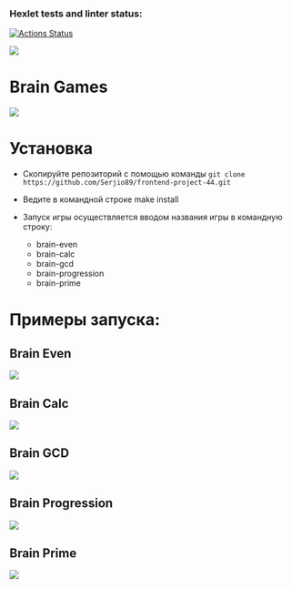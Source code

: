 ### Hexlet tests and linter status:
[![Actions Status](https://github.com/Serjio89/frontend-project-44/workflows/hexlet-check/badge.svg)](https://github.com/Serjio89/frontend-project-44/actions)


<a href="https://codeclimate.com/github/Serjio89/frontend-project-44/maintainability"><img src="https://api.codeclimate.com/v1/badges/4f6eb1973d05e8a09919/maintainability" /></a>

# Brain Games

<a href="https://asciinema.org/a/543315" target="_blank"><img src="https://asciinema.org/a/543315.svg" /></a>


# Установка

* Скопируйте репозиторий с помощью команды  `git clone https://github.com/Serjio89/frontend-project-44.git `
* Ведите в командной строке make install
* Запуск игры осуществляется вводом названия игры в командную строку:

  - brain-even
  - brain-calc
  - brain-gcd
  - brain-progression
  - brain-prime
  

# Примеры запуска:

## Brain Even

<a href="https://asciinema.org/a/547583" target="_blank"><img src="https://asciinema.org/a/547583.svg" /></a>

## Brain Calc

<a href="https://asciinema.org/a/547958" target="_blank"><img src="https://asciinema.org/a/547958.svg" /></a>

## Brain GCD

<a href="https://asciinema.org/a/548288" target="_blank"><img src="https://asciinema.org/a/548288.svg" /></a>

## Brain Progression

<a href="https://asciinema.org/a/548307" target="_blank"><img src="https://asciinema.org/a/548307.svg" /></a>

## Brain Prime

<a href="https://asciinema.org/a/548322" target="_blank"><img src="https://asciinema.org/a/548322.svg" /></a>
